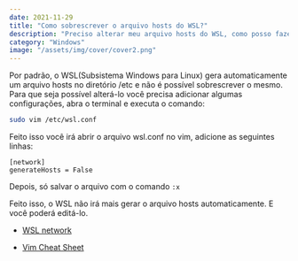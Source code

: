 ```yaml
---
date: 2021-11-29
title: "Como sobrescrever o arquivo hosts do WSL?"
description: "Preciso alterar meu arquivo hosts do WSL, como posso fazer isso?"
category: "Windows"
image: "/assets/img/cover/cover2.png"
---
```


Por padrão, o WSL(Subsistema Windows para Linux) gera automaticamente um arquivo hosts no diretório /etc e não é possível sobrescrever o mesmo. Para que seja possível alterá-lo você precisa adicionar algumas configurações, abra o terminal e executa o comando:

```bash
sudo vim /etc/wsl.conf
```

Feito isso você irá abrir o arquivo wsl.conf no vim, adicione as seguintes linhas:

```
[network]
generateHosts = False
```

Depois, só salvar o arquivo com o comando ```:x```

Feito isso, o WSL não irá mais gerar o arquivo hosts automaticamente. E você poderá editá-lo.


- <a href="https://docs.microsoft.com/en-us/windows/wsl/wsl-config#network" target="_blank" rel="noopener noreferrer">WSL network</a> 

- <a href="https://vim.rtorr.com/" target="_blank" rel="noopener noreferrer">Vim Cheat Sheet</a> 
